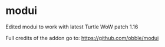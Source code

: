 # modui
Edited modui to work with latest Turtle WoW patch 1.16

Full credits of the addon go to: https://github.com/obble/modui
